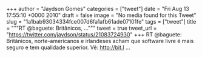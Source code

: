 
+++
author = "Jaydson Gomes"
categories = ["tweet"]
date = "Fri Aug 13 17:55:10 +0000 2010"
draft = false
image = "No media found for this Tweet"
slug = "1a1bab93034334fce007d6fa1afb61ade07101fe"
tags = ["tweet"]
title = """RT @baguete: Britânicos, ..."""
tweet = true
tweet_url = "https://twitter.com/jaydson/status/21083724930"
+++
RT @baguete: Britânicos, norte-americanos e irlandeses acham que software livre é mais seguro e tem qualidade superior. Vê: http://bit.l ...
